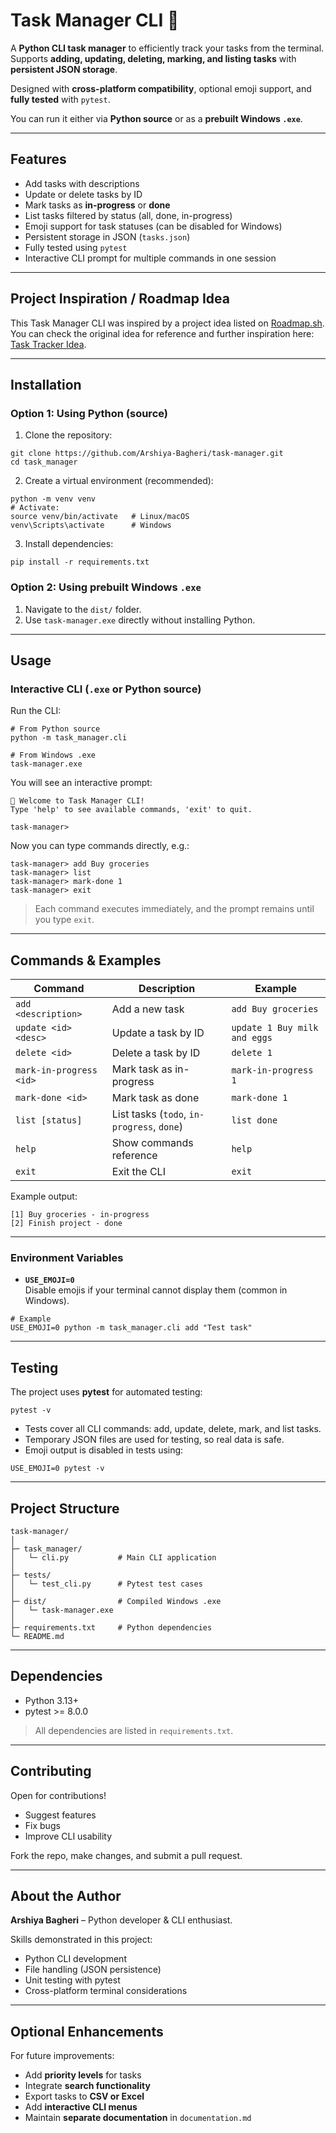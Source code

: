 # Task Manager CLI 📝

A **Python CLI task manager** to efficiently track your tasks from the terminal.  
Supports **adding, updating, deleting, marking, and listing tasks** with **persistent JSON storage**.  

Designed with **cross-platform compatibility**, optional emoji support, and **fully tested** with `pytest`.  

You can run it either via **Python source** or as a **prebuilt Windows `.exe`**.

---

## Features

- Add tasks with descriptions  
- Update or delete tasks by ID  
- Mark tasks as **in-progress** or **done**  
- List tasks filtered by status (all, done, in-progress)  
- Emoji support for task statuses (can be disabled for Windows)  
- Persistent storage in JSON (`tasks.json`)  
- Fully tested using `pytest`  
- Interactive CLI prompt for multiple commands in one session

---

## Project Inspiration / Roadmap Idea

This Task Manager CLI was inspired by a project idea listed on [Roadmap.sh](https://roadmap.sh).  
You can check the original idea for reference and further inspiration here: [Task Tracker Idea](https://roadmap.sh/projects/task-tracker).

---
## Installation

### Option 1: Using Python (source)

1. Clone the repository:

```
git clone https://github.com/Arshiya-Bagheri/task-manager.git
cd task_manager
```

2. Create a virtual environment (recommended):

```
python -m venv venv
# Activate:
source venv/bin/activate   # Linux/macOS
venv\Scripts\activate      # Windows
```

3. Install dependencies:

```
pip install -r requirements.txt
```

### Option 2: Using prebuilt Windows `.exe`

1. Navigate to the `dist/` folder.  
2. Use `task-manager.exe` directly without installing Python.

---

## Usage

### Interactive CLI (`.exe` or Python source)

Run the CLI:

```
# From Python source
python -m task_manager.cli

# From Windows .exe
task-manager.exe
```

You will see an interactive prompt:

```
👋 Welcome to Task Manager CLI!
Type 'help' to see available commands, 'exit' to quit.

task-manager>
```

Now you can type commands directly, e.g.:

```
task-manager> add Buy groceries
task-manager> list
task-manager> mark-done 1
task-manager> exit
```

> Each command executes immediately, and the prompt remains until you type `exit`.

---

## Commands & Examples

| Command | Description | Example |
|---------|-------------|---------|
| `add <description>` | Add a new task | `add Buy groceries` |
| `update <id> <desc>` | Update a task by ID | `update 1 Buy milk and eggs` |
| `delete <id>` | Delete a task by ID | `delete 1` |
| `mark-in-progress <id>` | Mark task as in-progress | `mark-in-progress 1` |
| `mark-done <id>` | Mark task as done | `mark-done 1` |
| `list [status]` | List tasks (`todo`, `in-progress`, `done`) | `list done` |
| `help` | Show commands reference | `help` |
| `exit` | Exit the CLI | `exit` |

Example output:

```
[1] Buy groceries - in-progress
[2] Finish project - done
```

---

### Environment Variables

- **`USE_EMOJI=0`**  
  Disable emojis if your terminal cannot display them (common in Windows).

```
# Example
USE_EMOJI=0 python -m task_manager.cli add "Test task"
```

---

## Testing

The project uses **pytest** for automated testing:

```
pytest -v
```

- Tests cover all CLI commands: add, update, delete, mark, and list tasks.  
- Temporary JSON files are used for testing, so real data is safe.  
- Emoji output is disabled in tests using:

```
USE_EMOJI=0 pytest -v
```

---

## Project Structure

```
task-manager/
│
├─ task_manager/
│   └─ cli.py           # Main CLI application
│
├─ tests/
│   └─ test_cli.py      # Pytest test cases
│
├─ dist/                # Compiled Windows .exe
│   └─ task-manager.exe
│
├─ requirements.txt     # Python dependencies
└─ README.md
```

---

## Dependencies

- Python 3.13+  
- pytest >= 8.0.0  

> All dependencies are listed in `requirements.txt`.

---

## Contributing

Open for contributions!  

- Suggest features  
- Fix bugs  
- Improve CLI usability  

Fork the repo, make changes, and submit a pull request.

---

## About the Author

**Arshiya Bagheri** – Python developer & CLI enthusiast.  

Skills demonstrated in this project:

- Python CLI development  
- File handling (JSON persistence)  
- Unit testing with pytest  
- Cross-platform terminal considerations

---

## Optional Enhancements

For future improvements:

- Add **priority levels** for tasks  
- Integrate **search functionality**  
- Export tasks to **CSV or Excel**  
- Add **interactive CLI menus**  
- Maintain **separate documentation** in `documentation.md`
